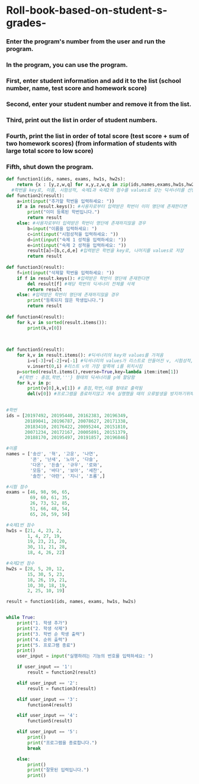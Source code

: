 # Roll-book-based-on-student-s-grades-
### Enter the program's number from the user and run the program.  
### In the program, you can use the program.  
### First, enter student information and add it to the list (school number, name, test score and homework score)
### Second, enter your student number and remove it from the list.  
### Third, print out the list in order of student numbers.  
### Fourth, print the list in order of total score (test score + sum of two homework scores) (from information of students with large total score to low score) 
### Fifth, shut down the program.  

```python
def function1(ids, names, exams, hw1s, hw2s):
    return {x : [y,z,w,q] for x,y,z,w,q in zip(ids,names,exams,hw1s,hw2s)}
  #학번을 key로, 이름, 시험성적, 숙제1과 숙제2의 점수를 values로 갖는 딕셔너리를 선언
def function2(result):
    a=int(input("추가할 학번을 입력하세요: "))
    if a in result.keys(): #사용자로부터 입력받은 학번이 이미 명단에 존재한다면
        print("이미 등록된 학번입니다.")
        return result
    else: #사용자로부터 입력받은 학번이 명단에 존재하지않을 경우
        b=input("이름을 입력하세요: ")
        c=int(input("시험성적을 입력하세요: "))
        d=int(input("숙제 1 성적을 입력하세요: "))
        e=int(input("숙제 2 성적을 입력하세요: "))
        result[a]=[b,c,d,e] #입력받은 학번을 key로, 나머지를 values로 저장
        return result
        
def function3(result):
    f=int(input("삭제할 학번을 입력하세요: "))
    if f in result.keys(): #입력받은 학번이 명단에 존재한다면
        del result[f] #해당 학번의 딕셔너리 전체를 삭제
        return result
    else: #입력받은 학번이 명단에 존재하지않을 경우
        print("등록되지 않은 학생입니다.")
        return result
    
def function4(result):
    for k,v in sorted(result.items()):
        print(k,v[0])
        
    

def function5(result):
    for k,v in result.items(): #딕셔너리의 key와 values를 가져옴
        i=v[-3]+v[-2]+v[-1] #딕셔너리의 values가 리스트로 만들어진 v, 시험성적, 숙제1, 숙재2를 더한 값을 i에 할당함
        v.insert(0,i) #리스트 v의 가장 앞쪽에 i를 위치시킴
    p=sorted(result.items(),reverse=True,key=lambda item:item[1])
     #{학번 : 총점,학번,'''} 형태의 딕셔너리를 p에 할당함
    for k,v in p:
        print(v[0],k,v[1]) # 총점,학번,이름 형태로 출력됨
        del(v[0]) #프로그램을 종료하지않고 계속 실행했을 때의 오류발생을 방지하기위해 v[0]을 삭제해줌
        

#학번
ids = [20197492, 20195440, 20162383, 20196349,
       20189041, 20196787, 20078627, 20171338,
       20183410, 20176422, 20095244, 20151810,
       20071234, 20172167, 20005891, 20151379,
       20188170, 20195497, 20191857, 20196846] 

#이름
names = ['송산', '혁', '고운', '나연',
         '콘', '난새', '노아', '다슬',
         '다온', '든솔', '규우', '로와',
         '모듬', '바다', '보아', '세찬',
         '솔찬', '아란', '지니', '초롬',]

#시험 점수
exams = [46, 98, 96, 65,
         69, 60, 61, 35,
         26, 73, 52, 85,
         51, 66, 48, 54,
         65, 26, 59, 50] 

#숙제1번 점수
hw1s = [21, 4, 23, 2,
        1, 4, 27, 19,
        19, 23, 21, 20,
        30, 11, 21, 28,
        18, 4, 26, 22] 

#숙제2번 점수
hw2s = [28, 5, 20, 12,
        15, 30, 5, 23,
        18, 26, 19, 21,
        10, 30, 18, 19,
        2, 25, 10, 19]

result = function1(ids, names, exams, hw1s, hw2s)


while True:
    print("1. 학생 추가")
    print("2. 학생 삭제")
    print("3. 학번 순 학생 출력")
    print("4. 순위 출력")
    print("5. 프로그램 종료")
    print()
    user_input = input("실행하려는 기능의 번호를 입력하세요: ")

    if user_input == '1':
        result = function2(result)

    elif user_input == '2':
        result = function3(result)

    elif user_input == '3':
        function4(result)

    elif user_input == '4':
        function5(result)

    elif user_input == '5':
        print()
        print("프로그램을 종료합니다.")
        break

    else:
        print()
        print("잘못된 입력입니다.")
        print()

```
